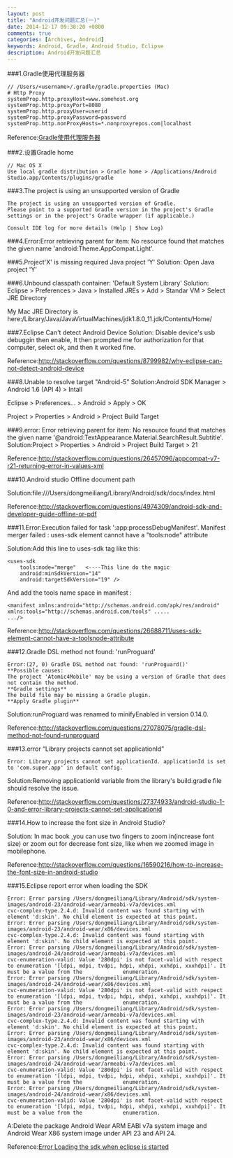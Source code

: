 ```yaml
---
layout: post
title: "Android开发问题汇总(一)"
date: 2014-12-17 09:38:20 +0800
comments: true
categories: [Archives, Android]
keywords: Android, Gradle, Android Studio, Eclipse
description: Android开发问题汇总
---
```

###1.Gradle使用代理服务器

```
// /Users/<username>/.gradle/gradle.properties (Mac)
# Http Proxy
systemProp.http.proxyHost=www.somehost.org
systemProp.http.proxyPort=8080
systemProp.http.proxyUser=userid
systemProp.http.proxyPassword=password
systemProp.http.nonProxyHosts=*.nonproxyrepos.com|localhost
```
Reference:[Gradle使用代理服务器](https://www.leimingshan.com/gradle/)

###2.设置Gradle home

```
// Mac OS X
Use local gradle distribution > Gradle home > /Applications/Android Studio.app/Contents/plugins/gradle
```
###3.The project is using an unsupported version of Gradle

```
The project is using an unsupported version of Gradle.
Please point to a supported Gradle version in the project's Gradle settings or in the project's Gradle wrapper (if applicable.)

Consult IDE log for more details (Help | Show Log)
```

<!--more-->

###4.Error:Error retrieving parent for item: No resource found that matches the given name 'android:Theme.AppCompat.Light'.


###5.Project'X' is missing required Java project 'Y'
Solution: Open Java project 'Y'

###6.Unbound classpath container: 'Default System Library'
Solution: Eclipse > Preferences > Java > Installed JREs > Add > Standar VM > Select JRE Directory

My Mac JRE Directory is here:/Library/Java/JavaVirtualMachines/jdk1.8.0_11.jdk/Contents/Home/

###7.Eclipse Can't detect Android Device
Solution: Disable device's usb debuggin then enable, It then prompted me for authorization for that computer, select ok, and then it worked fine.

Reference:http://stackoverflow.com/questions/8799982/why-eclipse-can-not-detect-android-device

###8.Unable to resolve target "Android-5"
Solution:Android SDK Manager > Android 1.6 (API 4) > Intall

Eclipse > Preferences... > Android > Apply > OK

Project > Properties > Android > Project Build Target

###9.error: Error retrieving parent for item: No resource found that matches the given name '@android:TextAppearance.Material.SearchResult.Subtitle'.
Solution:Project > Properties > Android > Project Build Target > 21

Reference:http://stackoverflow.com/questions/26457096/appcompat-v7-r21-returning-error-in-values-xml

###10.Android studio Offline document path

Solution:file:///Users/dongmeiliang/Library/Android/sdk/docs/index.html

Reference:http://stackoverflow.com/questions/4974309/android-sdk-and-developer-guide-offline-or-pdf

###11.Error:Execution failed for task ':app:processDebugManifest'. Manifest merger failed : uses-sdk element cannot have a "tools:node" attribute

Solution:Add this line to uses-sdk tag like this:

```
<uses-sdk
    tools:node="merge"   <----This line do the magic
    android:minSdkVersion="14"
    android:targetSdkVersion="19" />
```

And add the tools name space in manifest :

```
<manifest xmlns:android="http://schemas.android.com/apk/res/android"
xmlns:tools="http://schemas.android.com/tools" .....
.../>
```

Reference:http://stackoverflow.com/questions/26688711/uses-sdk-element-cannot-have-a-toolsnode-attribute

###12.Gradle DSL method not found: 'runProguard'

```
Error:(27, 0) Gradle DSL method not found: 'runProguard()'
**Possible causes:
The project 'Atomic4Mobile' may be using a version of Gradle that does not contain the method.
**Gradle settings**
The build file may be missing a Gradle plugin.
**Apply Gradle plugin**
```

Solution:runProguard was renamed to minifyEnabled in version 0.14.0.

Reference:http://stackoverflow.com/questions/27078075/gradle-dsl-method-not-found-runproguard

###13.error “Library projects cannot set applicationId”

```
Error: Library projects cannot set applicationId. applicationId is set to 'com.super.app' in default config.
```
Solution:Removing applicationId variable from the library's build.gradle file should resolve the issue.

Reference:http://stackoverflow.com/questions/27374933/android-studio-1-0-and-error-library-projects-cannot-set-applicationid

###14.How to increase the font size in Android Studio?

Solution: In mac book ,you can use two fingers to zoom in(increase font size) or zoom out for decrease font size, like when we zoomed image in mobilephone.

Reference:http://stackoverflow.com/questions/16590216/how-to-increase-the-font-size-in-android-studio

###15.Eclipse report error when loading the SDK

```
Error: Error parsing /Users/dongmeiliang/Library/Android/sdk/system-images/android-23/android-wear/armeabi-v7a/devices.xml
cvc-complex-type.2.4.d: Invalid content was found starting with element 'd:skin'. No child element is expected at this point.
Error: Error parsing /Users/dongmeiliang/Library/Android/sdk/system-images/android-23/android-wear/x86/devices.xml
cvc-complex-type.2.4.d: Invalid content was found starting with element 'd:skin'. No child element is expected at this point.
Error: Error parsing /Users/dongmeiliang/Library/Android/sdk/system-images/android-24/android-wear/armeabi-v7a/devices.xml
cvc-enumeration-valid: Value '280dpi' is not facet-valid with respect to enumeration '[ldpi, mdpi, tvdpi, hdpi, xhdpi, xxhdpi, xxxhdpi]'. It must be a value from the             enumeration.
Error: Error parsing /Users/dongmeiliang/Library/Android/sdk/system-images/android-24/android-wear/x86/devices.xml
cvc-enumeration-valid: Value '280dpi' is not facet-valid with respect to enumeration '[ldpi, mdpi, tvdpi, hdpi, xhdpi, xxhdpi, xxxhdpi]'. It must be a value from the             enumeration.
Error: Error parsing /Users/dongmeiliang/Library/Android/sdk/system-images/android-23/android-wear/armeabi-v7a/devices.xml
cvc-complex-type.2.4.d: Invalid content was found starting with element 'd:skin'. No child element is expected at this point.
Error: Error parsing /Users/dongmeiliang/Library/Android/sdk/system-images/android-23/android-wear/x86/devices.xml
cvc-complex-type.2.4.d: Invalid content was found starting with element 'd:skin'. No child element is expected at this point.
Error: Error parsing /Users/dongmeiliang/Library/Android/sdk/system-images/android-24/android-wear/armeabi-v7a/devices.xml
cvc-enumeration-valid: Value '280dpi' is not facet-valid with respect to enumeration '[ldpi, mdpi, tvdpi, hdpi, xhdpi, xxhdpi, xxxhdpi]'. It must be a value from the             enumeration.
Error: Error parsing /Users/dongmeiliang/Library/Android/sdk/system-images/android-24/android-wear/x86/devices.xml
cvc-enumeration-valid: Value '280dpi' is not facet-valid with respect to enumeration '[ldpi, mdpi, tvdpi, hdpi, xhdpi, xxhdpi, xxxhdpi]'. It must be a value from the             enumeration.
```

A:Delete the package Android Wear ARM EABI v7a system image and Android Wear X86 system image under API 23 and API 24.

Reference:[Error Loading the sdk when eclipse is started](http://stackoverflow.com/questions/30439524/error-loading-the-sdk-when-eclipse-is-started#30439524)
